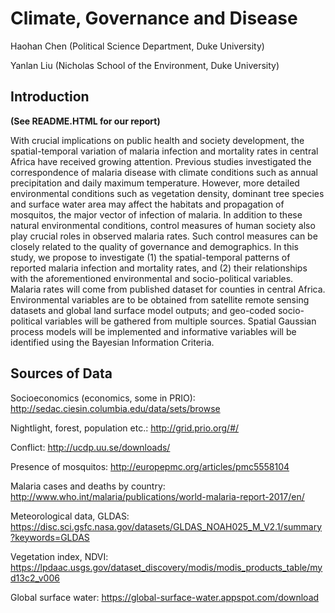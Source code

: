 # Climate, Governance and Disease

Haohan Chen (Political Science Department, Duke University)

Yanlan Liu (Nicholas School of the Environment, Duke University)

## Introduction

**(See README.HTML for our report)**

With crucial implications on public health and society development, the spatial-temporal variation of malaria infection and mortality rates in central Africa have received growing attention. Previous studies investigated the correspondence of malaria disease with climate conditions such as annual precipitation and daily maximum temperature. However, more detailed environmental conditions such as vegetation density, dominant tree species and surface water area may affect the habitats and propagation of mosquitos, the major vector of infection of malaria. In addition to these natural environmental conditions, control measures of human society also play crucial roles in observed malaria rates. Such control measures can be closely related to the quality of governance and demographics. In this study, we propose to investigate (1) the spatial-temporal patterns of reported malaria infection and mortality rates, and (2) their relationships with the aforementioned environmental and socio-political variables. Malaria rates will come from published dataset for counties in central Africa. Environmental variables are to be obtained from satellite remote sensing datasets and global land surface model outputs; and geo-coded socio-political variables will be gathered from multiple sources. Spatial Gaussian process models will be implemented and informative variables will be identified using the Bayesian Information Criteria.

## Sources of Data

Socioeconomics (economics, some in PRIO): http://sedac.ciesin.columbia.edu/data/sets/browse

Nightlight, forest, population etc.: http://grid.prio.org/#/

Conflict: http://ucdp.uu.se/downloads/

Presence of mosquitos: http://europepmc.org/articles/pmc5558104

Malaria cases and deaths by country: http://www.who.int/malaria/publications/world-malaria-report-2017/en/

Meteorological data, GLDAS: https://disc.sci.gsfc.nasa.gov/datasets/GLDAS_NOAH025_M_V2.1/summary?keywords=GLDAS

Vegetation index, NDVI: https://lpdaac.usgs.gov/dataset_discovery/modis/modis_products_table/myd13c2_v006

Global surface water: https://global-surface-water.appspot.com/download
